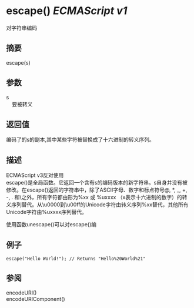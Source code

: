 # escape() _ECMAScript v1_

对字符串编码

## 摘要

escape(s)

## 参数

s  
    要被转义

## 返回值

编码了的s的副本,其中某些字符被替换成了十六进制的转义序列。

## 描述

ECMAScript v3反对使用  
escape()是全局函数。它返回一个含有s的编码版本的新字符串。s自身并没有被修改。在escape()返回的字符串中，除了ASCII字母、数字和标点符号@, \*, \_, +, -, . 和\之外，所有字符都由形为%xx 或 %uxxxx （x表示十六进制的数字）的转义序列替代。从\u0000到\u00ff的Unicode字符由转义序列%xx替代，其他所有Unicode字符由%uxxxx序列替代。  
  
  
使用函数unescape()可以对escape()编

## 例子

    escape("Hello World!"); // Returns "Hello%20World%21"

## 参阅

encodeURI()  
encodeURIComponent()

